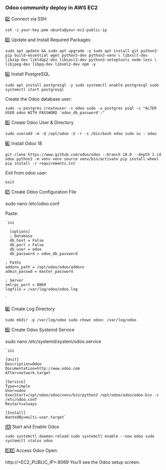 ### Odoo community deploy in AWS EC2

2️⃣ Connect via SSH

`ssh -i your-key.pem ubuntu@your-ec2-public-ip`

3️⃣ Update and Install Required Packages

`sudo apt update && sudo apt upgrade -y
sudo apt install git python3-pip build-essential wget python3-dev python3-venv \
libxslt-dev libzip-dev libldap2-dev libsasl2-dev python3-setuptools node-less \
libjpeg-dev libpq-dev libxml2-dev npm -y`

4️⃣ Install PostgreSQL

`sudo apt install postgresql -y
sudo systemctl enable postgresql
sudo systemctl start postgresql`


Create the Odoo database user:

`sudo -u postgres createuser -s odoo
sudo -u postgres psql -c "ALTER USER odoo WITH PASSWORD 'odoo_db_password';"`

5️⃣ Create Odoo User & Directory

`sudo useradd -m -d /opt/odoo -U -r -s /bin/bash odoo
sudo su - odoo`

6️⃣ Install Odoo 18

`git clone https://www.github.com/odoo/odoo --branch 18.0 --depth 1
cd odoo
python3 -m venv venv
source venv/bin/activate
pip install wheel
pip install -r requirements.txt`

Exit from odoo user:

`exit`

7️⃣ Create Odoo Configuration File

sudo nano /etc/odoo.conf

Paste:

    `ini
        
      [options]
      ; Database
      db_host = False
      db_port = False
      db_user = odoo
      db_password = odoo_db_password
      
    ; Paths
    addons_path = /opt/odoo/odoo/addons
    admin_passwd = master_password
    
    ; Server
    xmlrpc_port = 8069
    logfile = /var/log/odoo/odoo.log
  `
  
8️⃣ Create Log Directory

`sudo mkdir -p /var/log/odoo
sudo chown odoo: /var/log/odoo`

9️⃣ Create Odoo Systemd Service

sudo nano /etc/systemd/system/odoo.service


    `ini
    
    [Unit]
    Description=Odoo
    Documentation=http://www.odoo.com
    After=network.target
    
    [Service]
    Type=simple
    User=odoo
    ExecStart=/opt/odoo/odoo/venv/bin/python3 /opt/odoo/odoo/odoo-bin -c /etc/odoo.conf
    Restart=always
    
    [Install]
    WantedBy=multi-user.target`


🔟 Start and Enable Odoo

`sudo systemctl daemon-reload
sudo systemctl enable --now odoo
sudo systemctl status odoo`


1️⃣1️⃣ Access Odoo
Open:

http://<EC2_PUBLIC_IP>:8069
You’ll see the Odoo setup screen.

